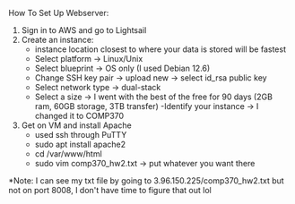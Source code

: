 How To Set Up Webserver:

1. Sign in to AWS and go to Lightsail
2. Create an instance:
    - instance location closest to where your data is stored will be fastest
    - Select platform -> Linux/Unix
    - Select blueprint -> OS only (I used Debian 12.6)
    - Change SSH key pair -> upload new -> select id_rsa public key
    - Select network type -> dual-stack
    - Select a size -> I went with the best of the free for 90 days (2GB ram, 60GB storage, 3TB transfer)
    -Identify your instance -> I changed it to COMP370
3. Get on VM and install Apache
    - used ssh through PuTTY
    - sudo apt install apache2
    - cd /var/www/html
    - sudo vim comp370_hw2.txt -> put whatever you want there

*Note: I can see my txt file by going to 3.96.150.225/comp370_hw2.txt but not on port 8008, I don't have time to figure that out lol